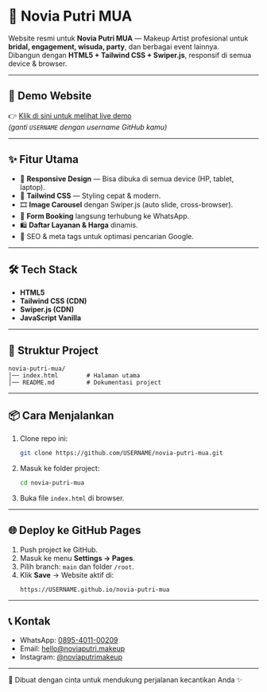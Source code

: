 # 🌸 Novia Putri MUA

Website resmi untuk **Novia Putri MUA** — Makeup Artist profesional untuk **bridal, engagement, wisuda, party**, dan berbagai event lainnya.  
Dibangun dengan **HTML5 + Tailwind CSS + Swiper.js**, responsif di semua device & browser.

---

## 🚀 Demo Website
👉 [Klik di sini untuk melihat live demo](https://USERNAME.github.io/novia-putri-mua)  
*(ganti `USERNAME` dengan username GitHub kamu)*

---

## ✨ Fitur Utama
- 📱 **Responsive Design** — Bisa dibuka di semua device (HP, tablet, laptop).
- 🎨 **Tailwind CSS** — Styling cepat & modern.
- 🎞 **Image Carousel** dengan Swiper.js (auto slide, cross-browser).
- 📅 **Form Booking** langsung terhubung ke WhatsApp.
- 🛍 **Daftar Layanan & Harga** dinamis.
- 📌 SEO & meta tags untuk optimasi pencarian Google.

---

## 🛠 Tech Stack
- **HTML5**
- **Tailwind CSS (CDN)**
- **Swiper.js (CDN)**
- **JavaScript Vanilla**

---

## 📂 Struktur Project
```
novia-putri-mua/
│── index.html        # Halaman utama
│── README.md         # Dokumentasi project
```

---

## 📦 Cara Menjalankan
1. Clone repo ini:
   ```bash
   git clone https://github.com/USERNAME/novia-putri-mua.git
   ```
2. Masuk ke folder project:
   ```bash
   cd novia-putri-mua
   ```
3. Buka file `index.html` di browser.

---

## 🌐 Deploy ke GitHub Pages
1. Push project ke GitHub.
2. Masuk ke menu **Settings → Pages**.
3. Pilih branch: `main` dan folder `/root`.
4. Klik **Save** → Website aktif di:
   ```
   https://USERNAME.github.io/novia-putri-mua
   ```

---

## 📞 Kontak
- WhatsApp: [0895-4011-00209](https://wa.me/62895401100209)
- Email: hello@noviaputri.makeup  
- Instagram: [@noviaputrimakeup](https://instagram.com/noviaputrimakeup)

---

💄 Dibuat dengan cinta untuk mendukung perjalanan kecantikan Anda ✨
